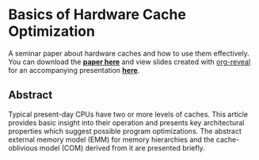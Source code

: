 # Basics of Hardware Cache Optimization

A seminar paper about hardware caches and how to use them effectively.  You can download
the **[paper here][pdf]** and view slides created with [org-reveal] for an accompanying
presentation **[here][slides]**.

## Abstract

Typical present-day CPUs have two or more levels of caches. This article provides basic
insight into their operation and presents key architectural properties which suggest
possible program optimizations.  The abstract external memory model (EMM) for memory
hierarchies and the cache-oblivious model (COM) derived from it are presented briefly.

[pdf]: TODO
[slides]: https://meribold.github.io/cache-seminar-paper/slides/slides.html
[org-reveal]: https://github.com/yjwen/org-reveal

<!-- vim: set tw=90 sts=-1 sw=4 et spell: -->
